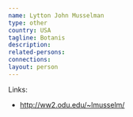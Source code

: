 ```yaml
---
name: Lytton John Musselman
type: other
country: USA
tagline: Botanis
description:
related-persons:
connections:
layout: person
---
```

Links:
* <http://ww2.odu.edu/~lmusselm/>
